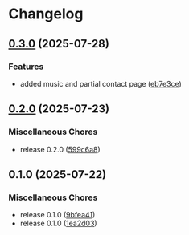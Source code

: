 # Changelog

## [0.3.0](https://github.com/KyleM1110/KyleM1110.github.io/compare/v0.2.0...v0.3.0) (2025-07-28)


### Features

* added music and partial contact page ([eb7e3ce](https://github.com/KyleM1110/KyleM1110.github.io/commit/eb7e3ce98511c2723ebe493a6d7597d0237e2d1c))

## [0.2.0](https://github.com/KyleM1110/KyleM1110.github.io/compare/v0.1.0...v0.2.0) (2025-07-23)


### Miscellaneous Chores

* release 0.2.0 ([599c6a8](https://github.com/KyleM1110/KyleM1110.github.io/commit/599c6a82e6d0c70407e6a2ed8df835da23f55134))

## 0.1.0 (2025-07-22)


### Miscellaneous Chores

* release 0.1.0 ([9bfea41](https://github.com/KyleM1110/KyleM1110.github.io/commit/9bfea4182207101442b8925b2af4f27a100baa1a))
* release 0.1.0 ([1ea2d03](https://github.com/KyleM1110/KyleM1110.github.io/commit/1ea2d0341e90d9b7f5f4b09331f46662f477efac))
